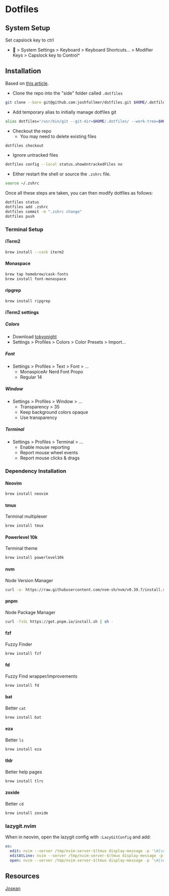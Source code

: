 # Dotfiles

## System Setup

Set capslock key to ctrl

-  > System Settings > Keyboard > Keyboard Shortcuts... > Modifier Keys > Capslock key to Control^

## Installation

Based on [this article](https://www.atlassian.com/git/tutorials/dotfiles).

- Clone the repo into the "side" folder called `.dotfiles`

```sh
git clone --bare git@github.com:joshfullmer/dotfiles.git $HOME/.dotfiles
```

- Add temporary alias to initially manage dotfiles git

```sh
alias dotfiles="/usr/bin/git --git-dir=$HOME/.dotfiles/ --work-tree=$HOME"
```

- Checkout the repo
  - You may need to delete existing files

```sh
dotfiles checkout
```

- Ignore untracked files

```sh
dotfiles config --local status.showUntrackedFiles no
```

- Either restart the shell or source the `.zshrc` file.

```sh
source ~/.zshrc
```

Once all these steps are taken, you can then modify dotfiles as follows:

```sh
dotfiles status
dotfiles add .zshrc
dotfiles commit -m ".zshrc change"
dotfiles push
```

### Terminal Setup

#### iTerm2

```sh
brew install --cask iterm2
```

#### Monaspace

```sh
brew tap homebrew/cask-fonts
brew install font-monaspace
```

#### ripgrep

```sh
brew install ripgrep
```

#### iTerm2 settings

##### Colors

- Download [tokyonight](https://github.com/enkia/tokyo-night-vscode-theme/blob/master/tokyo-night.itermcolors)
- Settings > Profiles > Colors > Color Presets > Import...

##### Font

- Settings > Profiles > Text > Font > ...
  - MonaspiceAr Nerd Font Propo
  - Regular 14

##### Window

- Settings > Profiles > Window > ...
  - Transparency > 35
  - Keep background colors opaque
  - Use transparency

##### Terminal

- Settings > Profiles > Terminal > ...
  - Enable mouse reporting
  - Report mouse wheel events
  - Report mouse clicks & drags

### Dependency Installation

#### Neovim

```sh
brew install neovim
```

#### tmux

Terminal multiplexer

```sh
brew install tmux
```

#### Powerlevel 10k

Terminal theme

```sh
brew install powerlevel10k
```

#### nvm

Node Version Manager

```sh
curl -o- https://raw.githubusercontent.com/nvm-sh/nvm/v0.39.7/install.sh | bash
```

#### pnpm

Node Package Manager

```sh
curl -fsSL https://get.pnpm.io/install.sh | sh -
```

#### fzf

Fuzzy Finder

```sh
brew install fzf
```

#### fd

Fuzzy Find wrapper/improvements

```sh
brew install fd
```

#### bat

Better `cat`

```sh
brew install bat
```

#### eza

Better `ls`

```sh
brew install eza
```

#### tldr

Better help pages

```sh
brew install tlrc
```

#### zoxide

Better `cd`

```sh
brew install zoxide
```

### lazygit.nvim

When in neovim, open the lazygit config with `:LazyGitConfig` and add:

```yaml
os:
  edit: nvim --server /tmp/nvim-server-$(tmux display-message -p '\#{session_id}-#{window_id}-#{pane_id}').pipe --remote-send "<cmd>lua require('core.scripts.lazygit-open-file')('{{filename}}', '{{line}}')<CR>"
  editAtLine: nvim --server /tmp/nvim-server-$(tmux display-message -p '\#{session_id}-#{window_id}-#{pane_id}').pipe --remote-send "<cmd>lua require('core.scripts.lazygit-open-file')('{{filename}}', '{{line}}')<CR>"
  open: nvim --server /tmp/nvim-server-$(tmux display-message -p '\#{session_id}-#{window_id}-#{pane_id}').pipe --remote-send "<cmd>lua require('core.scripts.lazygit-open-file')('{{filename}}', '{{line}}')<CR>"
```

## Resources

[Josean](https://github.com/josean-dev/dev-environment-files?tab=readme-ov-file)
